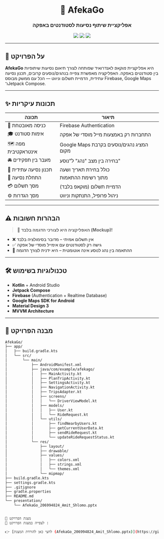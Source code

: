 <h1 align="center">🚗 AfekaGo</h1>
<h3 align="center">אפליקציית שיתוף נסיעות לסטודנטים באפקה</h3>

<p align="center">
  <img src="https://img.shields.io/badge/Kotlin-Android-blueviolet" />
  <img src="https://img.shields.io/badge/Firebase-RealtimeDB-orange" />
  <img src="https://img.shields.io/badge/Mockup-App-yellow" />
</p>

---

## 🧭 על הפרויקט

**AfekaGo** היא אפליקציית *מוקאפ* לאנדרואיד שפותחה לצורך תיאום נסיעות שיתופיות בין סטודנטים באפקה. האפליקציה מאפשרת צפייה בנהגים/נוסעים קרובים, תכנון נסיעה עתידית, הדמיית תשלום וניווט — הכל עם ממשק מבוסס Firebase, Google Maps ו־Jetpack Compose.

---

## ✨ תכונות עיקריות

| תכונה | תיאור |
|-------|--------|
| 🔐 כניסה מאובטחת | Firebase Authentication |
| 🎓 אימות סטודנט | התחברות רק באמצעות מייל מוסדי של אפקה |
| 🗺️ מפה אינטראקטיבית | Google Maps המציג נהגים/נוסעים בקרבת מקום |
| 🚘 מעבר בין תפקידים | בחירה בין מצב "נהג" ל"נוסע" |
| 📆 תכנון נסיעה עתידית | כולל בחירת תאריך ושעה |
| 📍 התחלת נסיעה | מתוך רשימת ההתאמות |
| 💳 מסך תשלום | הדמיית תשלום (מוקאפ בלבד) |
| ⚙️ מסך הגדרות | ניהול פרופיל, התנתקות וניווט |

---

## ⚠️ הבהרות חשובות

> 🧪 **האפליקציה היא לצורכי הדגמה בלבד (Mockup)!**

- ❌ אין תשלום אמיתי – מדובר בסימולציה בלבד  
- ✅ גישה רק לסטודנטים עם אימייל מוסדי של אפקה  
- 🤝 ההתאמה בין נהג לנוסע אינה אוטומטית – היא ידנית לצורך הדגמה  

---

## 🛠️ טכנולוגיות בשימוש

- **Kotlin** + Android Studio  
- **Jetpack Compose**  
- **Firebase** (Authentication + Realtime Database)  
- **Google Maps SDK for Android**  
- **Material Design 3**  
- **MVVM Architecture**

---

## 📁 מבנה הפרויקט

```bash
AfekaGo/
├── app/
│   ├── build.gradle.kts
│   └── src/
│       └── main/
│           ├── AndroidManifest.xml
│           ├── java/com/example/afekago/
│           │   ├── MainActivity.kt
│           │   ├── PlanTripActivity.kt
│           │   ├── SettingsActivity.kt
│           │   ├── NavigationActivity.kt
│           │   ├── TripsAdapter.kt
│           │   ├── screens/
│           │   │   └── DriverViewModel.kt
│           │   ├── models/
│           │   │   ├── User.kt
│           │   │   └── RideRequest.kt
│           │   └── utils/
│           │       ├── findNearbyUsers.kt
│           │       ├── getCurrentUserData.kt
│           │       ├── sendRideRequest.kt
│           │       └── updateRideRequestStatus.kt
│           └── res/
│               ├── layout/
│               ├── drawable/
│               ├── values/
│               │   ├── colors.xml
│               │   ├── strings.xml
│               │   └── themes.xml
│               └── mipmap/
├── build.gradle.kts
├── settings.gradle.kts
├── .gitignore
├── gradle.properties
├── README.md
└── presentation/
    └── AfekaGo_206994824_Amit_Shlomo.pptx


🎥 מצגת הפרויקט
📎 לצפייה במצגת הפרויקט :

👉 [לחצי כאן להורדת המצגת (AfekaGo_206994824_Amit_Shlomo.pptx)](https://github.com/AmitShlomoAfeka/AfekaGo/blob/master/AfekaGo_206994824_Amit_Shlomo.pptx)

